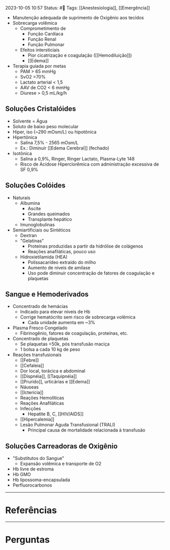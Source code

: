 2023-10-05 10:57
Status: #🌱 
Tags: [[Anestesiologia]], [[Emergência]]
<br/>
- Manutenção adequada de suprimento de Oxigênio aos tecidos
- Sobrecarga volêmica
	- Comprometimento de
		- Função Cardíaca
		- Função Renal
		- Função Pulmonar
	- Efeitos intersticiais
		- Pior cicatrização e coagulação ([[Hemodiluição]])
		- [[Edema]]
- Terapia guiada por metas
	- PAM > 65 mmHg
	- SvO2 >70%
	- Lactato arterial < 1,5
	- AAV de CO2 < 6 mmHg
	- Diurese > 0,5 mL/kg/h
## Soluções Cristalóides
- Solvente = Água 
- Soluto de baixo peso molecular
- Hiper, iso (~290 mOsm/L) ou hipotônica
- Hipertônica
	- Salina 7,5% - 2565 mOsm/L
	- Ex.: Diminuir [[Edema Cerebral]] (fechado)
- Isotônica
	- Salina a 0,9%, Ringer, Ringer Lactato, Plasma-Lyte 148
	- Risco de Acidose Hiperclorêmica com administração excessiva de SF 0,9%
## Soluções Colóides
- Naturais
	- Albumina
		- Ascite
		- Grandes queimados
		- Transplante hepático
	- Imunoglobulinas
- Semiartificiais ou Sintéticos
	- Dextran
	- "Gelatinas"
		- Proteínas produzidas a partir da hidrólise de colágenos
		- Reações anafiláticas, pouco uso
	- Hidroxietilamida (HEA)
		- Polissacarídeo extraído do milho
		- Aumento de níveis de amilase
		- Uso pode diminuir concentração de fatores de coagulação e plaquetas
## Sangue e Hemoderivados
- Concentrado de hemácias
	- Indicado para elevar níveis de Hb
	- Corrige hematócrito sem risco de sobrecarga volêmica
		- Cada unidade aumenta em ~3%
- Plasma Fresco Congelado
	- Fibrinogênio, fatores de coagulação, proteínas, etc.
- Concentrado de plaquetas
	- Se plaquetas <50k, pós transfusão maciça
	- 1 bolsa a cada 10 kg de peso
- Reações transfusionais
	- [[Febre]]
	- [[Cefaleia]]
	- Dor local, torácica e abdominal
	- [[Dispnéia]], [[Taquipnéia]]
	- [[Prurido]], urticárias e [[Edema]]
	- Náuseas
	- [[Icterícia]]
	- Reações Hemolíticas
	- Reações Anafiláticas
	- Infecções
		- Hepatite B, C, [[HIV/AIDS]]
	- [[Hipercalemia]]
	- Lesão Pulmonar Aguda Transfusional (TRALI)
		- Principal causa de mortalidade relacionada à transfusão
## Soluções Carreadoras de Oxigênio
- "Substitutos do Sangue"
	- Expansão volêmica e transporte de O2
- Hb livre de estroma
- Hb GMO
- Hb lipossoma-encapsulada
- Perfluorocarbonos

____
# Referências
---
# Perguntas

